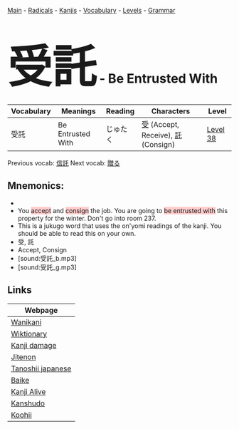 <style> bigfont {font-size: 100px}</style>
[Main](../README.md) -
[Radicals](../radicals.md) -
[Kanjis](../kanjis.md) -
[Vocabulary](../vocabulary.md) -
[Levels](../levels.md) -
[Grammar](../grammar.md)
# <bigfont> 受託</bigfont> - Be Entrusted With 

| Vocabulary | Meanings | Reading | Characters | Level |
| --- | --- | --- | --- | --- |
| 受託 | Be Entrusted With | じゅたく |  [受](../kanjis/受.md) (Accept, Receive), [託](../kanjis/託.md) (Consign) | [Level 38](../levels/wk_level38.md) |

Previous vocab: [信託](信託.md) Next vocab: [贈る](贈る.md) 

## Mnemonics:

* 
* You <span style="background-color:#ffcccb"> accept</span> and <span style="background-color:#ffcccb"> consign</span> the job. You are going to <span style="background-color:#ffcccb"> be entrusted with</span> this property for the winter. Don't go into room 237.
* This is a jukugo word that uses the on'yomi readings of the kanji. You should be able to read this on your own.
* 受, 託
* Accept, Consign
* [sound:受託_b.mp3]
* [sound:受託_g.mp3]


## Links 

| Webpage |
| --- |
| [Wanikani          ](https://www.wanikani.com/kanji/受託) |
| [Wiktionary        ](https://en.wiktionary.org/wiki/受託) |
| [Kanji damage      ](http://www.kanjidamage.com/kanji/search?utf8=✓&q=受託) |
| [Jitenon           ](https://jitenon.com/kanji/受託) |
| [Tanoshii japanese ](https://www.tanoshiijapanese.com/dictionary/kanji.cfm?k=受託) |
| [Baike             ](https://baike.baidu.com/item/受託) |
| [Kanji Alive       ](https://app.kanjialive.com/受託) |
| [Kanshudo          ](https://www.kanshudo.com/searchmn?q=受託) |
| [Koohii            ](https://kanji.koohii.com/study/kanji/受託) |
